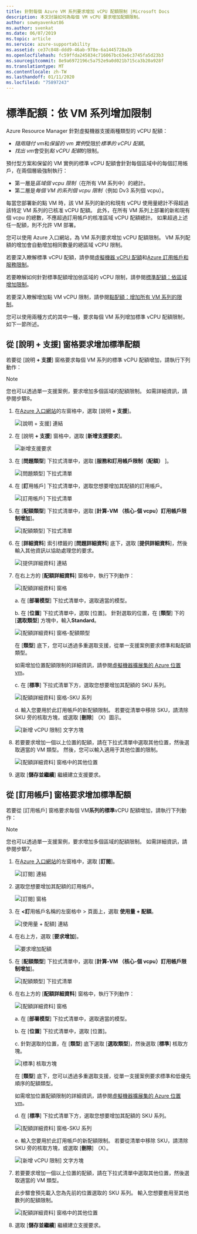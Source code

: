 ```yaml
---
title: 針對每個 Azure VM 系列要求增加 vCPU 配額限制 |Microsoft Docs
description: 本文討論如何為每個 VM vCPU 要求增加配額限制。
author: sowmyavenkat86
ms.author: svenkat
ms.date: 06/07/2019
ms.topic: article
ms.service: azure-supportability
ms.assetid: ce37c848-ddd9-46ab-978e-6a1445728a3b
ms.openlocfilehash: fc59ffda245834c716067bc63e6c3745fa5d23b3
ms.sourcegitcommit: 8e9a6972196c5a752e9a0d021b715ca3b20a928f
ms.translationtype: MT
ms.contentlocale: zh-TW
ms.lasthandoff: 01/11/2020
ms.locfileid: "75897243"
---
```

# <a name="standard-quota-increase-limits-by-vm-series"></a>標準配額：依 VM 系列增加限制

Azure Resource Manager 針對虛擬機器支援兩種類型的 vCPU 配額：
* *隨用隨付 vm*和*保留的 vm 實例*受限於*標準的 vCPU 配額*。
* *找出 vm*會受到*點 vCPU 配額*的限制。 

預付型方案和保留的 VM 實例的標準 vCPU 配額會針對每個區域中的每個訂用帳戶，在兩個層級強制執行：
* 第一層是*區域個 vcpu 限制*（在所有 VM 系列中）的總計。
* 第二層是*每個 VM 的系列個 vcpu 限制*（例如 Dv3 系列個 vcpu）。 

每當您部署新的點 VM 時，該 VM 系列的新的和現有 vCPU 使用量總計不得超過該特定 VM 系列的已核准 vCPU 配額。 此外，在所有 VM 系列上部署的新和現有個 vcpu 的總數，不應超過訂用帳戶的核准區域 vCPU 配額總計。 如果超過上述任一配額，則不允許 VM 部署。

您可以使用 Azure 入口網站，為 VM 系列要求增加 vCPU 配額限制。 VM 系列配額的增加會自動增加相同數量的總區域 vCPU 限制。 

若要深入瞭解標準 vCPU 配額，請參閱[虛擬機器 vCPU 配額](https://docs.microsoft.com/azure/virtual-machines/windows/quotas)和[Azure 訂用帳戶和服務限制](https://docs.microsoft.com/azure/azure-supportability/classic-deployment-model-quota-increase-requests)。 

若要瞭解如何針對標準配額增加依區域的 vCPU 限制，請參閱[標準配額：依區域增加限制](https://docs.microsoft.com/azure/azure-supportability/regional-quota-requests)。 

若要深入瞭解增加點 VM vCPU 限制，請參閱[點配額：增加所有 VM 系列的限制](https://docs.microsoft.com/azure/azure-supportability/low-priority-quota)。

您可以使用兩種方式的其中一種，要求每個 VM 系列增加標準 vCPU 配額限制，如下一節所述。

## <a name="request-a-standard-quota-increase-from-the-help--support-pane"></a>從 [說明 + 支援] 窗格要求增加標準配額

若要從 [說明 **+ 支援**] 窗格要求每個 VM 系列的標準 vCPU 配額增加，請執行下列動作： 

> [!NOTE]
> 您也可以透過單一支援案例，要求增加多個區域的配額限制。 如需詳細資訊，請參閱步驟8。

1. 在[Azure 入口網站](https://portal.azure.com)的左窗格中，選取 [說明 **+ 支援**]。

   ![[說明 + 支援] 連結](./media/resource-manager-core-quotas-request/helpsupport.png)
 
1. 在 [說明 **+ 支援**] 窗格中，選取 [**新增支援要求**]。 

    ![新增支援要求](./media/resource-manager-core-quotas-request/newsupportrequest.png)

1. 在 [**問題類型**] 下拉式清單中，選取 [**服務和訂用帳戶限制（配額）** ]。

   ![[問題類型] 下拉式清單](./media/resource-manager-core-quotas-request/issuetypedropdown.png)

1. 在 [**訂**用帳戶] 下拉式清單中，選取您想要增加其配額的訂用帳戶。

   ![[訂用帳戶] 下拉式清單](./media/resource-manager-core-quotas-request/select-subscription-sr.png)
   
1. 在 [**配額類型**] 下拉式清單中，選取 [**計算-VM （核心-個 vcpu）訂用帳戶限制增加**]。 

   ![[配額類型] 下拉式清單](./media/resource-manager-core-quotas-request/select-quota-type.png)

1. 在 [**詳細資料**] 索引標籤的 [**問題詳細資料**] 底下，選取 [**提供詳細資料**]，然後輸入其他資訊以協助處理您的要求。

   ![[提供詳細資料] 連結](./media/resource-manager-core-quotas-request/provide-details.png)

1. 在右上方的 [**配額詳細資料**] 窗格中，執行下列動作：

   ![[配額詳細資料] 窗格](./media/resource-manager-core-quotas-request/1-7.png)

   a. 在 [**部署模型**] 下拉式清單中，選取適當的模型。

   b. 在 [**位置**] 下拉式清單中，選取 [位置]。 針對選取的位置，在 [**類型**] 下的 [**選取類型**] 方塊中，輸入**Standard**。

   ![[配額詳細資料] 窗格-配額類型](./media/resource-manager-core-quotas-request/1-8.png)

   在 [**類型**] 底下，您可以透過多重選取支援，從單一支援案例要求標準和點配額類型。
   
   如需增加位置配額限制的詳細資訊，請參閱[虛擬機器擴展集的 Azure 位置 vm](https://docs.microsoft.com/azure/virtual-machine-scale-sets/use-spot)。

   c. 在 [**標準**] 下拉式清單下方，選取您想要增加其配額的 SKU 系列。

   ![[配額詳細資料] 窗格-SKU 系列](./media/resource-manager-core-quotas-request/1-9.png)

   d. 輸入您要用於此訂用帳戶的新配額限制。 若要從清單中移除 SKU，請清除 SKU 旁的核取方塊，或選取 [**刪除**] （X）圖示。 

   ![[新增 vCPU 限制] 文字方塊](./media/resource-manager-core-quotas-request/1-10.png)

1. 若要要求增加一個以上位置的配額，請在下拉式清單中選取其他位置，然後選取適當的 VM 類型。 然後，您可以輸入適用于其他位置的限制。

   ![[配額詳細資料] 窗格中的其他位置](./media/resource-manager-core-quotas-request/1-11.png)
   
1. 選取 [**儲存並繼續**] 繼續建立支援要求。

## <a name="request-a-standard-quota-increase-from-the-subscriptions-pane"></a>從 [訂用帳戶] 窗格要求增加標準配額

若要從 [訂用帳戶] 窗格要求每個 VM**系列的標準**vCPU 配額增加，請執行下列動作：

> [!NOTE]
> 您也可以透過單一支援案例，要求增加多個區域的配額限制。 如需詳細資訊，請參閱步驟7。

1. 在[Azure 入口網站](https://portal.azure.com)的左窗格中，選取 [**訂閱**]。

   ![[訂閱] 連結](./media/resource-manager-core-quotas-request/subscriptions.png)

1. 選取您想要增加其配額的訂用帳戶。

   ![[訂閱] 窗格](./media/resource-manager-core-quotas-request/select-subscription.png)

1. 在 **\<訂**用帳戶名稱的左窗格中 > 頁面上，選取 **使用量 + 配額**。

   ![[使用量 + 配額] 連結](./media/resource-manager-core-quotas-request/select-usage-quotas.png)

1. 在右上方，選取 [**要求增加**]。

   ![要求增加配額](./media/resource-manager-core-quotas-request/request-increase.png)

1. 在 [**配額類型**] 下拉式清單中，選取 [**計算-VM （核心-個 vcpu）訂用帳戶限制增加**]。

   ![[配額類型] 下拉式清單](./media/resource-manager-core-quotas-request/select-quota-type.png)
   
1. 在右上方的 [**配額詳細資料**] 窗格中，執行下列動作：

   ![[配額詳細資料] 窗格](./media/resource-manager-core-quotas-request/1-1-6.png)

   a. 在 [**部署模型**] 下拉式清單中，選取適當的模型。

   b. 在 [**位置**] 下拉式清單中，選取 [位置]。 
   
   c. 針對選取的位置，在 [**類型**] 底下選取 [**選取類型**]，然後選取 [**標準**] 核取方塊。

   ![[標準] 核取方塊](./media/resource-manager-core-quotas-request/1-1-7.png)
   
   在 [**類型**] 底下，您可以透過多重選取支援，從單一支援案例要求標準和低優先順序的配額類型。
   
   如需增加位置配額限制的詳細資訊，請參閱[虛擬機器擴展集的 Azure 位置 vm](https://docs.microsoft.com/azure/virtual-machine-scale-sets/use-spot)。

   d. 在 [**標準**] 下拉式清單下方，選取您想要增加其配額的 SKU 系列。

   ![[配額詳細資料] 窗格-SKU 系列](./media/resource-manager-core-quotas-request/1-1-8.png)

   e. 輸入您要用於此訂用帳戶的新配額限制。 若要從清單中移除 SKU，請清除 SKU 旁的核取方塊，或選取 [**刪除**] （X）。 

   ![[新增 vCPU 限制] 文字方塊](./media/resource-manager-core-quotas-request/1-1-9.png)
   
1. 若要要求增加一個以上位置的配額，請在下拉式清單中選取其他位置，然後選取適當的 VM 類型。 

   此步驟會預先載入您為先前的位置選取的 SKU 系列。 輸入您想要套用至其他數列的配額限制。
   
   ![[配額詳細資料] 窗格中的其他位置](./media/resource-manager-core-quotas-request/1-1-10.png)
 
1. 選取 [**儲存並繼續**] 繼續建立支援要求。
